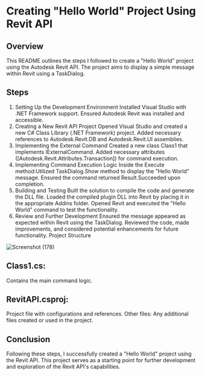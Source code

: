 # Creating "Hello World" Project Using Revit API
## Overview
This README outlines the steps I followed to create a "Hello World" project using the Autodesk Revit API. The project aims to display a simple message within Revit using a TaskDialog.

## Steps
1. Setting Up the Development Environment
Installed Visual Studio with .NET Framework support.
Ensured Autodesk Revit was installed and accessible.
2. Creating a New Revit API Project
Opened Visual Studio and created a new C# Class Library (.NET Framework) project.
Added necessary references to Autodesk.Revit.DB and Autodesk.Revit.UI assemblies.
3. Implementing the External Command
Created a new class Class1 that implements IExternalCommand.
Added necessary attributes ([Autodesk.Revit.Attributes.Transaction]) for command execution.
4. Implementing Command Execution Logic
Inside the Execute method:Utilized TaskDialog.Show method to display the "Hello World" message.
Ensured the command returned Result.Succeeded upon completion.
5. Building and Testing
Built the solution to compile the code and generate the DLL file.
Loaded the compiled plugin DLL into Revit by placing it in the appropriate Addins folder.
Opened Revit and executed the "Hello World" command to test the functionality.
6. Review and Further Development
Ensured the message appeared as expected within Revit using the TaskDialog.
Reviewed the code, made improvements, and considered potential enhancements for future functionality.
Project Structure


![Screenshot (178)](https://github.com/mvanadana/RevitAPI/assets/149364066/195e566f-31c8-48bc-a673-8205fb5a5b0e)



## Class1.cs:
Contains the main command logic.
## RevitAPI.csproj: 
Project file with configurations and references.
Other files: Any additional files created or used in the project.
## Conclusion
Following these steps, I successfully created a "Hello World" project using the Revit API. This project serves as a starting point for further development and exploration of the Revit API's capabilities.

